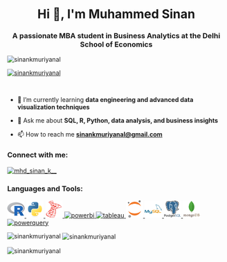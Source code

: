 <h1 align="center">Hi 👋, I'm Muhammed Sinan</h1>
<h3 align="center">A passionate MBA student in Business Analytics at the Delhi School of Economics</h3>

<p align="left"> <img src="https://komarev.com/ghpvc/?username=sinankmuriyanal&label=Profile%20views&color=0e75b6&style=flat" alt="sinankmuriyanal" /> </p>

<p align="left"> <a href="https://github.com/ryo-ma/github-profile-trophy"><img src="https://github-profile-trophy.vercel.app/?username=sinankmuriyanal" alt="sinankmuriyanal" /></a> </p>

<p align="left"> <a href="https://twitter.com/" target="blank"><img src="https://img.shields.io/twitter/follow/?logo=twitter&style=for-the-badge" alt="" /></a> </p>

- 🌱 I’m currently learning **data engineering and advanced data visualization techniques**

- 💬 Ask me about **SQL, R, Python, data analysis, and business insights**

- 📫 How to reach me **sinankmuriyanal@gmail.com**

<h3 align="left">Connect with me:</h3>
<p align="left">
<a href="https://instagram.com/mhd_sinan_k__" target="blank"><img align="center" src="https://raw.githubusercontent.com/rahuldkjain/github-profile-readme-generator/master/src/images/icons/Social/instagram.svg" alt="mhd_sinan_k__" height="30" width="40" /></a>
</p>

<h3 align="left">Languages and Tools:</h3>
<p align="left"> 
<a href="https://www.r-project.org/" target="_blank" rel="noreferrer"> <img src="https://raw.githubusercontent.com/devicons/devicon/master/icons/r/r-original.svg" alt="r" width="40" height="40"/> </a>
<a href="https://www.python.org/" target="_blank" rel="noreferrer"> <img src="https://raw.githubusercontent.com/devicons/devicon/master/icons/python/python-original.svg" alt="python" width="40" height="40"/> </a> 
<a href="https://www.microsoft.com/en-us/sql-server" target="_blank" rel="noreferrer"> <img src="https://raw.githubusercontent.com/devicons/devicon/master/icons/microsoftsqlserver/microsoftsqlserver-plain.svg" alt="sql" width="40" height="40"/> </a>
<a href="https://powerbi.microsoft.com/" target="_blank" rel="noreferrer"> <img src="https://raw.githubusercontent.com/devicons/devicon/master/icons/powerbi/powerbi-original.svg" alt="powerbi" width="40" height="40"/> </a>
<a href="https://www.tableau.com/" target="_blank" rel="noreferrer"> <img src="https://raw.githubusercontent.com/devicons/devicon/master/icons/tableau/tableau-original.svg" alt="tableau" width="40" height="40"/> </a>
<a href="https://jupyter.org/" target="_blank" rel="noreferrer"> <img src="https://raw.githubusercontent.com/devicons/devicon/master/icons/jupyter/jupyter-original.svg" alt="jupyter" width="40" height="40"/> </a> 
<a href="https://www.mysql.com/" target="_blank" rel="noreferrer"> <img src="https://raw.githubusercontent.com/devicons/devicon/master/icons/mysql/mysql-original-wordmark.svg" alt="mysql" width="40" height="40"/> </a> 
<a href="https://www.postgresql.org/" target="_blank" rel="noreferrer"> <img src="https://raw.githubusercontent.com/devicons/devicon/master/icons/postgresql/postgresql-original-wordmark.svg" alt="postgresql" width="40" height="40"/> </a>
<a href="https://www.mongodb.com/" target="_blank" rel="noreferrer"> <img src="https://raw.githubusercontent.com/devicons/devicon/master/icons/mongodb/mongodb-original-wordmark.svg" alt="mongodb" width="40" height="40"/> </a> 
<a href="https://powerquery.microsoft.com/" target="_blank" rel="noreferrer"> <img src="https://raw.githubusercontent.com/devicons/devicon/master/icons/microsoftpowerquery/microsoftpowerquery-original.svg" alt="powerquery" width="40" height="40"/> </a> 
</p>

<p><img align="left" src="https://github-readme-stats.vercel.app/api/top-langs?username=sinankmuriyanal&show_icons=true&locale=en&layout=compact" alt="sinankmuriyanal" /></p>

<p>&nbsp;<img align="center" src="https://github-readme-stats.vercel.app/api?username=sinankmuriyanal&show_icons=true&locale=en" alt="sinankmuriyanal" /></p>

<p><img align="center" src="https://github-readme-streak-stats.herokuapp.com/?user=sinankmuriyanal&" alt="sinankmuriyanal" /></p>
